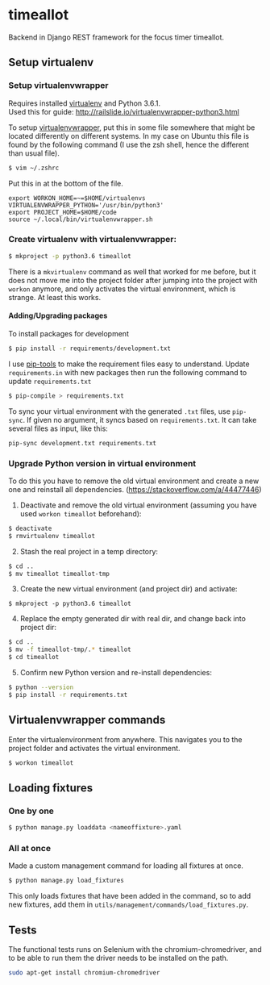 # timeallot

Backend in Django REST framework for the focus timer timeallot.


## Setup virtualenv

### Setup virtualenvwrapper
Requires installed [virtualenv](https://virtualenv.pypa.io/en/stable/) and Python 3.6.1. <br>
Used this for guide: http://railslide.io/virtualenvwrapper-python3.html

To setup [virtualenvwrapper](https://virtualenvwrapper.readthedocs.io/en/latest/), put this in some file somewhere that
might be located differently on different systems.
In my case on Ubuntu this file is found by the following command (I use the zsh shell, hence the different than usual file).
```sh
$ vim ~/.zshrc
```
Put this in at the bottom of the file.
```
export WORKON_HOME=~=$HOME/virtualenvs
VIRTUALENVWRAPPER_PYTHON='/usr/bin/python3'
export PROJECT_HOME=$HOME/code
source ~/.local/bin/virtualenvwrapper.sh
```

### Create virtualenv with virtualenvwrapper:
```sh
$ mkproject -p python3.6 timeallot
```
There is a `mkvirtualenv` command as well that worked for me before, but it does not move me into the project folder after jumping into the project with `workon` anymore, and only activates the virtual environment, which is strange. At least this works.

#### Adding/Upgrading packages
To install packages for development
```sh
$ pip install -r requirements/development.txt
```

I use [pip-tools](https://github.com/jazzband/pip-tools) to make the requirement files easy to understand.
Update ```requirements.in``` with new packages then run the following command to update ```requirements.txt```
```sh
$ pip-compile > requirements.txt
```

To sync your virtual environment with the generated `.txt` files, 
use `pip-sync`. If given no argument, it syncs based on `requirements.txt`. 
It can take several files as input, like this:
```
pip-sync development.txt requirements.txt
```

### Upgrade Python version in virtual environment
To do this you have to remove the old virtual environment and create a new one
and reinstall all dependencies. (https://stackoverflow.com/a/44477446)


1. Deactivate and remove the old virtual environment (assuming you have used ```workon timeallot``` beforehand):
```sh
$ deactivate
$ rmvirtualenv timeallot
```
2. Stash the real project in a temp directory:
```sh
$ cd ..
$ mv timeallot timeallot-tmp
```
3. Create the new virtual environment (and project dir) and activate:
```
$ mkproject -p python3.6 timeallot
```
4. Replace the empty generated dir with real dir, and change back into project dir:
```sh
$ cd ..
$ mv -f timeallot-tmp/.* timeallot
$ cd timeallot
```
5. Confirm new Python version and re-install dependencies:
```sh
$ python --version
$ pip install -r requirements.txt
```

## Virtualenvwrapper commands
Enter the virtualenvironment from anywhere. This navigates you to the
project folder and activates the virtual environment.
```sh
$ workon timeallot
```

## Loading fixtures
### One by one
```sh
$ python manage.py loaddata <nameoffixture>.yaml
```
### All at once
Made a custom management command for loading all fixtures at once.
```sh
$ python manage.py load_fixtures
```
This only loads fixtures that have been added in the command, so to add
new fixtures, add them in ```utils/management/commands/load_fixtures.py```.

## Tests
The functional tests runs on Selenium with the chromium-chromedriver, 
and to be able to run them the driver needs to be installed on the path.
```sh
sudo apt-get install chromium-chromedriver
```
